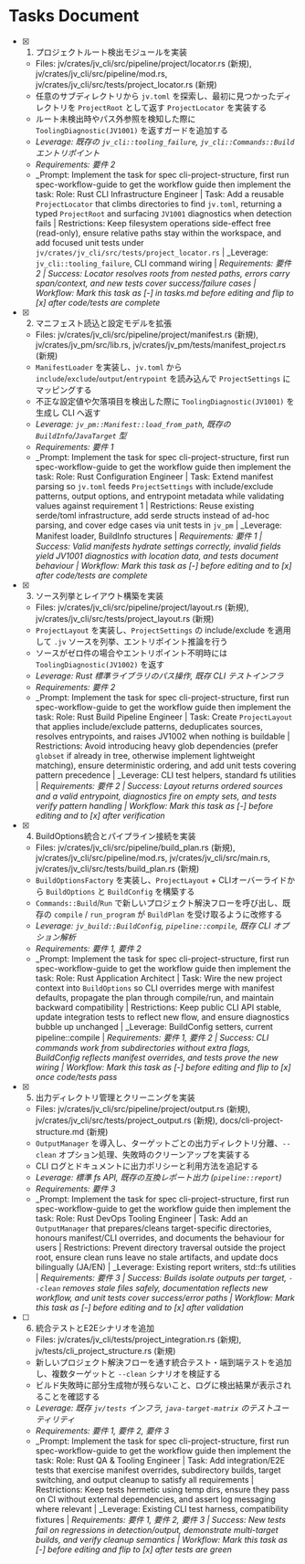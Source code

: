 # Tasks Document

- [x] 1. プロジェクトルート検出モジュールを実装
  - Files: jv/crates/jv_cli/src/pipeline/project/locator.rs (新規), jv/crates/jv_cli/src/pipeline/mod.rs, jv/crates/jv_cli/src/tests/project_locator.rs (新規)
  - 任意のサブディレクトリから `jv.toml` を探索し、最初に見つかったディレクトリを `ProjectRoot` として返す `ProjectLocator` を実装する
  - ルート未検出時やパス外参照を検知した際に `ToolingDiagnostic(JV1001)` を返すガードを追加する
  - _Leverage: 既存の `jv_cli::tooling_failure`, `jv_cli::Commands::Build` エントリポイント_
  - _Requirements: 要件 2_
  - _Prompt: Implement the task for spec cli-project-structure, first run spec-workflow-guide to get the workflow guide then implement the task: Role: Rust CLI Infrastructure Engineer | Task: Add a reusable `ProjectLocator` that climbs directories to find `jv.toml`, returning a typed `ProjectRoot` and surfacing `JV1001` diagnostics when detection fails | Restrictions: Keep filesystem operations side-effect free (read-only), ensure relative paths stay within the workspace, and add focused unit tests under `jv/crates/jv_cli/src/tests/project_locator.rs` | _Leverage: `jv_cli::tooling_failure`, CLI command wiring | _Requirements: 要件 2 | Success: Locator resolves roots from nested paths, errors carry span/context, and new tests cover success/failure cases | Workflow: Mark this task as [-] in tasks.md before editing and flip to [x] after code/tests are complete_

- [x] 2. マニフェスト読込と設定モデルを拡張
  - Files: jv/crates/jv_cli/src/pipeline/project/manifest.rs (新規), jv/crates/jv_pm/src/lib.rs, jv/crates/jv_pm/tests/manifest_project.rs (新規)
  - `ManifestLoader` を実装し、`jv.toml` から `include`/`exclude`/`output`/`entrypoint` を読み込んで `ProjectSettings` にマッピングする
  - 不正な設定値や欠落項目を検出した際に `ToolingDiagnostic(JV1001)` を生成し CLI へ返す
  - _Leverage: `jv_pm::Manifest::load_from_path`, 既存の `BuildInfo`/`JavaTarget` 型_
  - _Requirements: 要件 1_
  - _Prompt: Implement the task for spec cli-project-structure, first run spec-workflow-guide to get the workflow guide then implement the task: Role: Rust Configuration Engineer | Task: Extend manifest parsing so `jv.toml` feeds `ProjectSettings` with include/exclude patterns, output options, and entrypoint metadata while validating values against requirement 1 | Restrictions: Reuse existing serde/toml infrastructure, add serde structs instead of ad-hoc parsing, and cover edge cases via unit tests in `jv_pm` | _Leverage: Manifest loader, BuildInfo structures | _Requirements: 要件 1 | Success: Valid manifests hydrate settings correctly, invalid fields yield JV1001 diagnostics with location data, and tests document behaviour | Workflow: Mark this task as [-] before editing and to [x] after code/tests are complete_

- [x] 3. ソース列挙とレイアウト構築を実装
  - Files: jv/crates/jv_cli/src/pipeline/project/layout.rs (新規), jv/crates/jv_cli/src/tests/project_layout.rs (新規)
  - `ProjectLayout` を実装し、`ProjectSettings` の include/exclude を適用して `.jv` ソースを列挙、エントリポイント推論を行う
  - ソースがゼロ件の場合やエントリポイント不明時には `ToolingDiagnostic(JV1002)` を返す
  - _Leverage: Rust 標準ライブラリのパス操作, 既存 CLI テストインフラ_
  - _Requirements: 要件 2_
  - _Prompt: Implement the task for spec cli-project-structure, first run spec-workflow-guide to get the workflow guide then implement the task: Role: Rust Build Pipeline Engineer | Task: Create `ProjectLayout` that applies include/exclude patterns, deduplicates sources, resolves entrypoints, and raises JV1002 when nothing is buildable | Restrictions: Avoid introducing heavy glob dependencies (prefer `globset` if already in tree, otherwise implement lightweight matching), ensure deterministic ordering, and add unit tests covering pattern precedence | _Leverage: CLI test helpers, standard fs utilities | _Requirements: 要件 2 | Success: Layout returns ordered sources and a valid entrypoint, diagnostics fire on empty sets, and tests verify pattern handling | Workflow: Mark this task as [-] before editing and to [x] after verification_

- [x] 4. BuildOptions統合とパイプライン接続を実装
  - Files: jv/crates/jv_cli/src/pipeline/build_plan.rs (新規), jv/crates/jv_cli/src/pipeline/mod.rs, jv/crates/jv_cli/src/main.rs, jv/crates/jv_cli/src/tests/build_plan.rs (新規)
  - `BuildOptionsFactory` を実装し、`ProjectLayout` + CLIオーバーライドから `BuildOptions` と `BuildConfig` を構築する
  - `Commands::Build`/`Run` で新しいプロジェクト解決フローを呼び出し、既存の `compile` / `run_program` が `BuildPlan` を受け取るように改修する
  - _Leverage: `jv_build::BuildConfig`, `pipeline::compile`, 既存 CLI オプション解析_
  - _Requirements: 要件 1, 要件 2_
  - _Prompt: Implement the task for spec cli-project-structure, first run spec-workflow-guide to get the workflow guide then implement the task: Role: Rust Application Architect | Task: Wire the new project context into `BuildOptions` so CLI overrides merge with manifest defaults, propagate the plan through compile/run, and maintain backward compatibility | Restrictions: Keep public CLI API stable, update integration tests to reflect new flow, and ensure diagnostics bubble up unchanged | _Leverage: BuildConfig setters, current pipeline::compile | _Requirements: 要件 1, 要件 2 | Success: CLI commands work from subdirectories without extra flags, BuildConfig reflects manifest overrides, and tests prove the new wiring | Workflow: Mark this task as [-] before editing and flip to [x] once code/tests pass_

- [x] 5. 出力ディレクトリ管理とクリーニングを実装
  - Files: jv/crates/jv_cli/src/pipeline/project/output.rs (新規), jv/crates/jv_cli/src/tests/project_output.rs (新規), docs/cli-project-structure.md (新規)
  - `OutputManager` を導入し、ターゲットごとの出力ディレクトリ分離、`--clean` オプション処理、失敗時のクリーンアップを実装する
  - CLI ログとドキュメントに出力ポリシーと利用方法を追記する
  - _Leverage: 標準 fs API, 既存の互換レポート出力 (`pipeline::report`)_
  - _Requirements: 要件 3_
  - _Prompt: Implement the task for spec cli-project-structure, first run spec-workflow-guide to get the workflow guide then implement the task: Role: Rust DevOps Tooling Engineer | Task: Add an `OutputManager` that prepares/cleans target-specific directories, honours manifest/CLI overrides, and documents the behaviour for users | Restrictions: Prevent directory traversal outside the project root, ensure clean runs leave no stale artifacts, and update docs bilingually (JA/EN) | _Leverage: Existing report writers, std::fs utilities | _Requirements: 要件 3 | Success: Builds isolate outputs per target, `--clean` removes stale files safely, documentation reflects new workflow, and unit tests cover success/error paths | Workflow: Mark this task as [-] before editing and to [x] after validation_

- [ ] 6. 統合テストとE2Eシナリオを追加
  - Files: jv/crates/jv_cli/tests/project_integration.rs (新規), jv/tests/cli_project_structure.rs (新規)
  - 新しいプロジェクト解決フローを通す統合テスト・端到端テストを追加し、複数ターゲットと `--clean` シナリオを検証する
  - ビルド失敗時に部分生成物が残らないこと、ログに検出結果が表示されることを確認する
  - _Leverage: 既存 `jv/tests` インフラ, `java-target-matrix` のテストユーティリティ_
  - _Requirements: 要件 1, 要件 2, 要件 3_
  - _Prompt: Implement the task for spec cli-project-structure, first run spec-workflow-guide to get the workflow guide then implement the task: Role: Rust QA & Tooling Engineer | Task: Add integration/E2E tests that exercise manifest overrides, subdirectory builds, target switching, and output cleanup to satisfy all requirements | Restrictions: Keep tests hermetic using temp dirs, ensure they pass on CI without external dependencies, and assert log messaging where relevant | _Leverage: Existing CLI test harness, compatibility fixtures | _Requirements: 要件 1, 要件 2, 要件 3 | Success: New tests fail on regressions in detection/output, demonstrate multi-target builds, and verify cleanup semantics | Workflow: Mark this task as [-] before editing and flip to [x] after tests are green_
